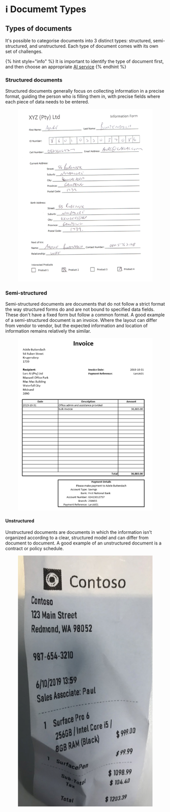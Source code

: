 # ℹ️ Documemt Types

## Types of documents

It's possible to categorise documents into 3 distinct types: structured, semi-structured, and unstructured. Each type of document comes with its own set of challenges.

{% hint style="info" %}
It is important to identify the type of document first, and then choose an appropriate [AI service](../services/)
{% endhint %}

### Structured documents

Structured documents generally focus on collecting information in a precise format, guiding the person who is filling them in, with precise fields where each piece of data needs to be entered.

<figure><img src="../.gitbook/assets/image (30) (1).png" alt=""><figcaption></figcaption></figure>

### Semi-structured

Semi-structured documents are documents that do not follow a strict format the way structured forms do and are not bound to specified data fields. These don't have a fixed form but follow a common format. A good example of a semi-structured document is an invoice. Where the layout can differ from vendor to vendor, but the expected information and location of information remains relatively the similar.

<figure><img src="../.gitbook/assets/image (31) (1).png" alt=""><figcaption></figcaption></figure>

#### Unstructured

Unstructured documents are documents in which the information isn't organized according to a clear, structured model and can differ from document to document. A good example of an unstructured document is a contract or policy schedule.

<figure><img src="../.gitbook/assets/image (34) (1).png" alt=""><figcaption></figcaption></figure>
